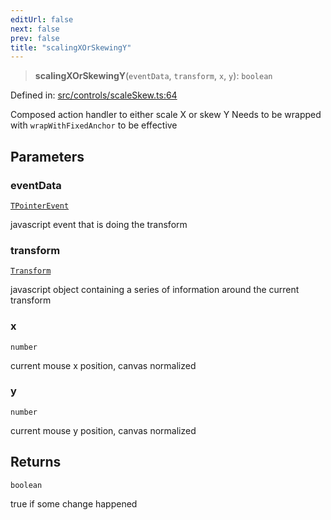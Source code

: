 ```yaml
---
editUrl: false
next: false
prev: false
title: "scalingXOrSkewingY"
---
```


> **scalingXOrSkewingY**(`eventData`, `transform`, `x`, `y`): `boolean`

Defined in: [src/controls/scaleSkew.ts:64](https://github.com/fabricjs/fabric.js/blob/8748628df7e9de00ba77413bfc3ad9e9fe9d4f30/src/controls/scaleSkew.ts#L64)

Composed action handler to either scale X or skew Y
Needs to be wrapped with `wrapWithFixedAnchor` to be effective

## Parameters

### eventData

[`TPointerEvent`](/api/type-aliases/tpointerevent/)

javascript event that is doing the transform

### transform

[`Transform`](/api/type-aliases/transform/)

javascript object containing a series of information around the current transform

### x

`number`

current mouse x position, canvas normalized

### y

`number`

current mouse y position, canvas normalized

## Returns

`boolean`

true if some change happened
